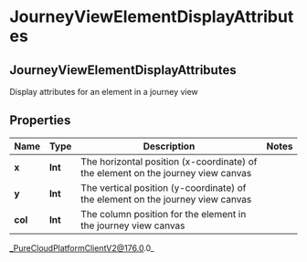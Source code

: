 # JourneyViewElementDisplayAttributes

## JourneyViewElementDisplayAttributes
Display attributes for an element in a journey view

## Properties

|Name | Type | Description | Notes|
|------------ | ------------- | ------------- | -------------|
| **x** | **Int** | The horizontal position (x-coordinate) of the element on the journey view canvas | |
| **y** | **Int** | The vertical position (y-coordinate) of the element on the journey view canvas | |
| **col** | **Int** | The column position for the element in the journey view canvas | |



_PureCloudPlatformClientV2@176.0.0_
